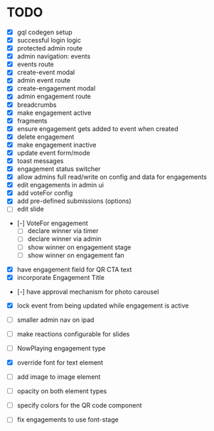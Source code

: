 # TODO

- [x] gql codegen setup
- [x] successful login logic
- [x] protected admin route
- [x] admin navigation: events
- [x] events route
- [x] create-event modal
- [x] admin event route
- [x] create-engagement modal
- [x] admin engagement route
- [x] breadcrumbs
- [x] make engagement active
- [x] fragments
- [x] ensure engagement gets added to event when created
- [x] delete engagement
- [x] make engagement inactive
- [x] update event form/mode
- [x] toast messages
- [x] engagement status switcher
- [x] allow admins full read/write on config and data for engagements
- [x] edit engagements in admin ui
- [x] add voteFor config
- [x] add pre-defined submissions (options)
- [ ] edit slide
- [-] VoteFor engagement
  - [ ] declare winner via timer
  - [ ] declare winner via admin
  - [ ] show winner on engagement stage
  - [ ] show winner on engagement fan
- [x] have engagement field for QR CTA text
- [x] incorporate Engagement Title
- [-] have approval mechanism for photo carousel
- [x] lock event from being updated while engagement is active
- [ ] smaller admin nav on ipad
- [ ] make reactions configurable for slides
- [ ] NowPlaying engagement type

- [x] override font for text element
- [ ] add image to image element
- [ ] opacity on both element types
- [ ] specify colors for the QR code component
- [ ] fix engagements to use font-stage
